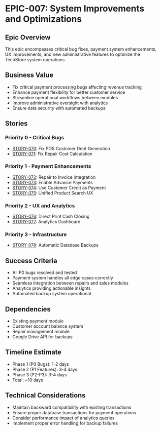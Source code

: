 # EPIC-007: System Improvements and Optimizations

## Epic Overview
This epic encompasses critical bug fixes, payment system enhancements, UX improvements, and new administrative features to optimize the TechStore system operations.

## Business Value
- Fix critical payment processing bugs affecting revenue tracking
- Enhance payment flexibility for better customer service
- Streamline operational workflows between modules
- Improve administrative oversight with analytics
- Ensure data security with automated backups

## Stories

### Priority 0 - Critical Bugs
- [STORY-070](./STORY-070-fix-pos-customer-debt.md): Fix POS Customer Debt Generation
- [STORY-071](./STORY-071-fix-repair-cost-calculation.md): Fix Repair Cost Calculation

### Priority 1 - Payment Enhancements
- [STORY-072](./STORY-072-repair-to-invoice-integration.md): Repair to Invoice Integration
- [STORY-073](./STORY-073-advance-payments.md): Enable Advance Payments
- [STORY-074](./STORY-074-credit-as-payment.md): Use Customer Credit as Payment
- [STORY-075](./STORY-075-unified-product-search.md): Unified Product Search UX

### Priority 2 - UX and Analytics
- [STORY-076](./STORY-076-print-cash-closing.md): Direct Print Cash Closing
- [STORY-077](./STORY-077-analytics-dashboard.md): Analytics Dashboard

### Priority 3 - Infrastructure
- [STORY-078](./STORY-078-automatic-backups.md): Automatic Database Backups

## Success Criteria
- All P0 bugs resolved and tested
- Payment system handles all edge cases correctly
- Seamless integration between repairs and sales modules
- Analytics providing actionable insights
- Automated backup system operational

## Dependencies
- Existing payment module
- Customer account balance system
- Repair management module
- Google Drive API for backups

## Timeline Estimate
- Phase 1 (P0 Bugs): 1-2 days
- Phase 2 (P1 Features): 3-4 days
- Phase 3 (P2-P3): 3-4 days
- Total: ~10 days

## Technical Considerations
- Maintain backward compatibility with existing transactions
- Ensure proper database transactions for payment operations
- Consider performance impact of analytics queries
- Implement proper error handling for backup failures
